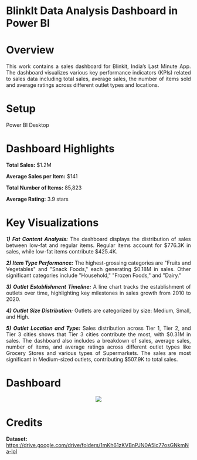 # BlinkIt Data Analysis Dashboard in Power BI

# **Overview**

<div align = "justify">
This work contains a sales dashboard for Blinkit, India’s Last Minute App. The dashboard visualizes various key performance indicators (KPIs) related to sales data including total sales, average sales, the number of items sold and average ratings across different outlet types and locations.
</div>

# Setup

Power BI Desktop

# **Dashboard Highlights**

**Total Sales:** $1.2M

**Average Sales per Item:** $141

**Total Number of Items:** 85,823

**Average Rating:** 3.9 stars

# **Key Visualizations**

<div align = "justify">
    
**_1) Fat Content Analysis:_**
The dashboard displays the distribution of sales between low-fat and regular items.
Regular items account for $776.3K in sales, while low-fat items contribute $425.4K.

**_2) Item Type Performance:_**
The highest-grossing categories are "Fruits and Vegetables" and "Snack Foods," each generating $0.18M in sales.
Other significant categories include "Household," "Frozen Foods," and "Dairy."

**_3) Outlet Establishment Timeline:_**
A line chart tracks the establishment of outlets over time, highlighting key milestones in sales growth from 2010 to 2020.

**_4) Outlet Size Distribution:_**
Outlets are categorized by size: Medium, Small, and High.

**_5) Outlet Location and Type:_**
Sales distribution across Tier 1, Tier 2, and Tier 3 cities shows that Tier 3 cities contribute the most, with $0.31M in sales.
The dashboard also includes a breakdown of sales, average sales, number of items, and average ratings across different outlet types like Grocery Stores and various types of Supermarkets. The sales are most significant in Medium-sized outlets, contributing $507.9K to total sales.

</div>

# Dashboard

<p align="center">
    <img src="https://app.powerbi.com/groups/me/reports/3d7f1293-0e91-420c-8007-81a5a5edb316/db441e863484e2c321c4?experience=power-bi"/>
</p>

# Credits

**Dataset:** https://drive.google.com/drive/folders/1mKh61zKVBnPJN0A5lc77osGNkmNa-loI 
